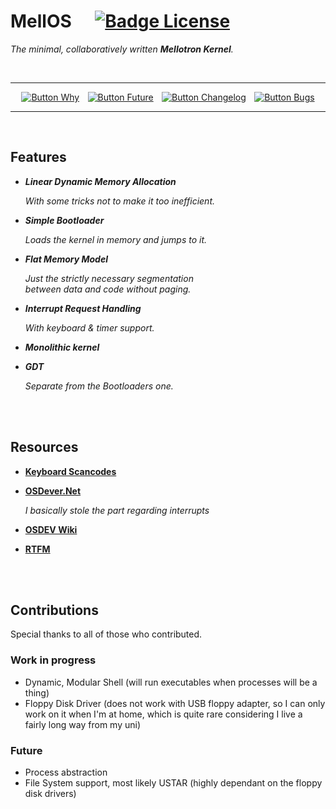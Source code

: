 
# MellOS    [![Badge License]][License]

*The minimal, collaboratively written **Mellotron Kernel**.*

<br>

<div align = center>

---

[![Button Why]][Why]  
[![Button Future]][Future]  
[![Button Changelog]][Changelog]  
[![Button Bugs]][Bugs]

---

</div>

<br>

## Features

- ***Linear Dynamic Memory Allocation***

    *With some tricks not to make it too inefficient.*

- ***Simple Bootloader***
    
    *Loads the kernel in memory and jumps to it.*
    

- ***Flat Memory Model***
    
    *Just the strictly necessary segmentation* <br>
    *between data and code without paging.*


- ***Interrupt Request Handling***
    
    *With keyboard & timer support.*

- ***Monolithic kernel***

- ***GDT***
    
    *Separate from the Bootloaders one.*


<br>
<br>

## Resources

- **[Keyboard Scancodes]**

- **[OSDever.Net]**

    *I basically stole the part regarding interrupts*

- **[OSDEV Wiki]**

- **[RTFM]**

<br>
<br>

## Contributions

Special thanks to all of those who contributed.




### Work in progress
- Dynamic, Modular Shell (will run executables when processes will be a thing)
- Floppy Disk Driver (does not work with USB floppy adapter, so I can only work on it when I'm at home, which is quite rare considering I live a fairly long way from my uni)

### Future
- Process abstraction
- File System support, most likely USTAR (highly dependant on the floppy disk drivers)


<!----------------------------------------------------------------------------->

[Keyboard Scancodes]: https://www.win.tue.nl/~aeb/linux/kbd/scancodes-1.html
[OSDever.Net]: http://www.osdever.net/tutorials/
[OSDEV Wiki]: https://wiki.osdev.org/Main_Page
[RTFM]: https://software.intel.com/content/www/us/en/develop/download/intel-64-and-ia-32-architectures-sdm-combined-volumes-3a-3b-3c-and-3d-system-programming-guide.html

[Changelog]: Documentation/Changelog.md
[License]: #
[Future]: Documentation/Future.md
[Bugs]: Documentation/Bugs.md
[Why]: Documentation/Why.md

[Badge License]: https://img.shields.io/badge/License-Unknown-808080.svg?style=for-the-badge


<!---------------------------------{ Buttons }--------------------------------->

[Button Changelog]: https://img.shields.io/badge/Changelog-37bdb7?style=for-the-badge
[Button Future]: https://img.shields.io/badge/Future-71a4d7?style=for-the-badge
[Button Bugs]: https://img.shields.io/badge/Bugs-bd4a37?style=for-the-badge
[Button Why]: https://img.shields.io/badge/Why-bda137?style=for-the-badge
